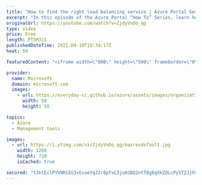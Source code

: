 ```yaml
---
title: "How to find the right load balancing service | Azure Portal Series"
excerpt: "In this episode of the Azure Portal “How To” Series, learn how to use the new Microsoft Azure ‘Load balancing- help me choose’ service to find the right load balancing service for your scenario.     Try out these features in the Azure portal: https://portal.azure.com  Keep connected on Twitter: https://twitter.com/AzurePortal"
originalUrl: https://youtube.com/watch?v=ZjdyVnOo_qg
type: video
price: Free
length: PT5M31S
publishedDateTime: 2021-04-19T19:34:17Z
heat: 50

featuredContent: "<iframe width=\"800\" height=\"500\" frameborder=\"0\" src=\"https://www.youtube.com/embed/ZjdyVnOo_qg\" allow=\"accelerometer; autoplay; encrypted-media; gyroscope; picture-in-picture\" allowfullscreen></iframe>"

provider:
  name: Microsoft
  domain: microsoft.com
  images:
    - url: https://everyday-cc.github.io/azure/assets/images/organizations/microsoft.com-50x50.jpg
      width: 50
      height: 50

topics:
  - Azure
  - Management tools

images:
  - url: https://i.ytimg.com/vi/ZjdyVnOo_qg/maxresdefault.jpg
    width: 1280
    height: 720
    isCached: true

secured: "t3ktEclPYVNRCEG3xEvaeYqJZr8pfvL3juH3BQ2ntT8g8qXkZOLcPySTZJjhVc5a+nj0sbF0BScfCiRWSae6r2+xOk9Jim4/Cac3lfLDeE5t8dTKDVp1YNzjNuOvNbsyhBdp997PLVNBn+HgwTJxWf9+0X5krx3IiBmA8OXj/ZZMjPNjZGY/YudDGDGd1EAq91WH8kSGz0StQ43TmHW3HW2H7U4N2eGubjEfGkiMf3xml9XjI1nr01b4+oN49SHjsp7tL+8ferblstx6SuT9LNtXLS00PGjFVSJfjCLODsVX+NhUmvmDDIOrQetc8PcHXibt4odxKktFEtKi1E3WgYLpCsa4TokF+K8Xu8XfgviG9Wn+5V5BQ/sE9+326vnpZqqKYpaNF5UkwsC0+4fWbYez8UPsXtFMPE2TNnpG5fY=;Wv+xcx00IZZLlXZavyzXpw=="
---
```


